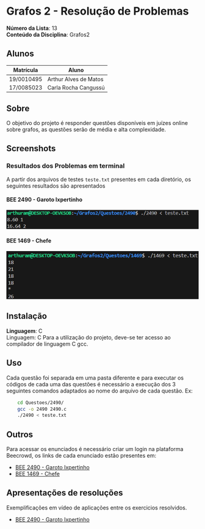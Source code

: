 # Grafos 2 - Resolução de Problemas

**Número da Lista**: 13 <br>
**Conteúdo da Disciplina**: Grafos2<br>

## Alunos
|Matrícula | Aluno |
| -- | -- |
| 19/0010495  |  Arthur Alves de Matos |
| 17/0085023  |  Carla Rocha Cangussú |

## Sobre
O objetivo do projeto é responder questões disponíveis em juízes online sobre grafos, as questões serão de média e alta complexidade.

## Screenshots
### Resultados dos Problemas em terminal
A partir dos arquivos de testes `teste.txt` presentes em cada diretório, os seguintes resultados são apresentados

#### BEE 2490 - Garoto Ixpertinho

![2490](/screenshots/Ixpertinho.png)

#### BEE 1469 - Chefe

![1469](/screenshots/chefe.png)

## Instalação 
**Linguagem**: C<br>
Linguagem: C
Para a utilização do projeto, deve-se ter acesso ao compilador de linguagem C gcc.

## Uso 
Cada questão foi separada em uma pasta diferente e para executar os códigos de cada uma das questões é necessário a execução dos 3 seguintes comandos adaptados ao nome do arquivo de cada questão. Ex:

```sh
    cd Questoes/2490/
    gcc -o 2490 2490.c
    ./2490 < teste.txt
```

## Outros
Para acessar os enunciados é necessário criar um login na plataforma Beecrowd, os links de cada enunciado estão presentes em:

- [BEE 2490 - Garoto Ixpertinho](https://judge.beecrowd.com/pt/problems/view/2490)
- [BEE 1469 - Chefe](https://judge.beecrowd.com/pt/problems/view/1469)

## Apresentações de resoluções
Exemplificações em vídeo de aplicações entre os exercicios resolvidos.

- [BEE 2490 - Garoto Ixpertinho](https://drive.google.com/file/d/1shyE1Sj0rMwNcEK6N0QU6Q34aWJ9IkJN/view)

